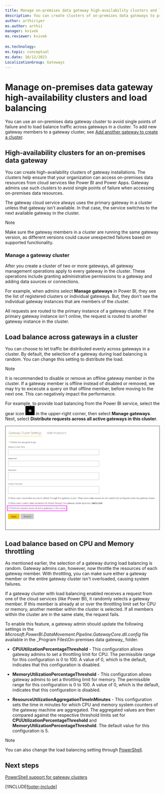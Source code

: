 ```yaml
---
title: Manage on-premises data gateway high-availability clusters and load balancing
description: You can create clusters of on-premises data gateways to provide high availability for your enterprise. In addition, you can configure your clusters to provide load balancing over multiple computers.
author: arthiriyer
ms.author: arthii
manager: kvivek
ms.reviewer: kvivek

ms.technology:
ms.topic: conceptual
ms.date: 10/12/2021
LocalizationGroup: Gateways 
---
```


# Manage on-premises data gateway high-availability clusters and load balancing

You can use an on-premises data gateway cluster to avoid single points of failure and to load balance traffic across gateways in a cluster. To add new gateway members to a gateway cluster, see [Add another gateway to create a cluster](service-gateway-install.md#add-another-gateway-to-create-a-cluster).

## High-availability clusters for an on-premises data gateway

You can create high-availability clusters of gateway installations. The clusters help ensure that your organization can access on-premises data resources from cloud services like Power BI and Power Apps. Gateway admins use such clusters to avoid single points of failure when accessing on-premises data resources.

The gateway cloud service always uses the primary gateway in a cluster unless that gateway isn't available. In that case, the service switches to the next available gateway in the cluster.

>[!Note]
> Make sure the gateway members in a cluster are running the same gateway version, as different versions could cause unexpected failures based on supported functionality.

### Manage a gateway cluster

After you create a cluster of two or more gateways, all gateway management operations apply to every gateway in the cluster. These operations include granting administrative permissions to a gateway and adding data sources or connections.

For example, when admins select **Manage gateways** in Power BI, they see the list of registered clusters or individual gateways. But, they don't see the individual gateway instances that are members of the cluster.

All requests are routed to the primary instance of a gateway cluster. If the primary gateway instance isn't online, the request is routed to another gateway instance in the cluster.

## Load balance across gateways in a cluster

You can choose to let traffic be distributed evenly across gateways in a cluster. By default, the selection of a gateway during load balancing is random. You can change this setting to distribute the load.

> [!NOTE]
> It is recommended to disable or remove an offline gateway member in the cluster. If a gateway member is offline instead of disabled or removed, we may try to excecute a query on that offline member, before moving to the next one. This can negatively impact the performance.

For example, to provide load balancing from the Power BI service, select the gear icon ![A gear icon.](media/service-gateway-manage/icon-gear.png) in the upper-right corner, then select **Manage gateways**. Next, select **Distribute requests across all active gateways in this cluster**.

![Gateway cluster settings.](media/service-gateway-high-availability-clusters/gateway-onprem-loadbalance.png)

## Load balance based on CPU and Memory throttling

As mentioned earlier, the selection of a gateway during load balancing is random. Gateway admins can, however, now throttle the resources of each gateway member. With throttling, you can make sure either a gateway member or the entire gateway cluster isn't overloaded, causing system failures. 

If a gateway cluster with load balancing enabled receives a request from one of the cloud services (like Power BI), it randomly selects a gateway member. If this member is already at or over the throttling limit set for CPU or memory, another member within the cluster is selected. If all members within the cluster are in the same state, the request fails.

To enable this feature, a gateway admin should update the following settings in  the _Microsoft.PowerBI.DataMovement.Pipeline.GatewayCore.dll.config_ file available in the _Program Files\On-premises data gateway\_ folder.

- **CPUUtilizationPercentageThreshold** - This configuration allows gateway admins to set a throttling limit for CPU. The permissible range for this configuration is 0 to 100. A value of 0, which is the default, indicates that this configuration is disabled.

- **MemoryUtilizationPercentageThreshold** - This configuration allows gateway admins to set a throttling limit for memory. The permissible range for this configuration is 0 to 100. A value of 0, which is the default, indicates that this configuration is disabled.

- **ResourceUtilizationAggregationTimeInMinutes** - This configuration sets the time in minutes for which CPU and memory system counters of the gateway machine are aggregated. The aggregated values are then compared against the respective threshold limits set for **CPUUtilizationPercentageThreshold** and **MemoryUtilizationPercentageThreshold**. The default value for this configuration is 5.

> [!NOTE]
> You can also change the load balancing setting through [PowerShell](/powershell/module/datagateway/set-datagatewaycluster).

## Next steps

[PowerShell support for gateway clusters](service-gateway-powershell-support.md)

[!INCLUDE[footer-include](../includes/footer-banner.md)]
